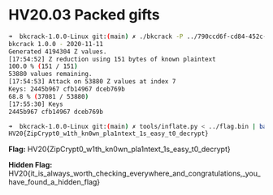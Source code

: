 # HV20.03 Packed gifts

```bash
➜  bkcrack-1.0.0-Linux git:(main) ✗ ./bkcrack -P ../790ccd6f-cd84-452c-8bee-7aae5dfe2610.zip -C ../941fdd96-3585-4fca-a2dd-e8add81f24a1.zip -p 0053.bin -c 0053.bin
bkcrack 1.0.0 - 2020-11-11
Generated 4194304 Z values.
[17:54:52] Z reduction using 151 bytes of known plaintext
100.0 % (151 / 151)
53880 values remaining.
[17:54:53] Attack on 53880 Z values at index 7
Keys: 2445b967 cfb14967 dceb769b
68.8 % (37081 / 53880)
[17:55:30] Keys
2445b967 cfb14967 dceb769b
```

```bash
➜  bkcrack-1.0.0-Linux git:(main) ✗ tools/inflate.py < ../flag.bin | base64 -d
HV20{ZipCrypt0_w1th_kn0wn_pla1ntext_1s_easy_t0_decrypt}                 HV20{ZipCrypt0_w1th_kn0wn_pla1ntext_1s_easy_t0_decrypt}
```

**Flag:** HV20{ZipCrypt0_w1th_kn0wn_pla1ntext_1s_easy_t0_decrypt}

**Hidden Flag:** HV20{it_is_always_worth_checking_everywhere_and_congratulations,\_you_have_found_a_hidden_flag}
